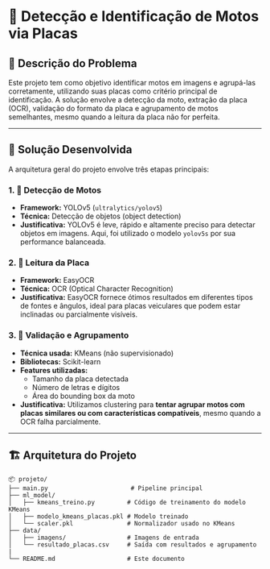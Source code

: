 # 🚀 Detecção e Identificação de Motos via Placas

## 📌 Descrição do Problema

Este projeto tem como objetivo identificar motos em imagens e agrupá-las corretamente, utilizando suas placas como critério principal de identificação. A solução envolve a detecção da moto, extração da placa (OCR), validação do formato da placa e agrupamento de motos semelhantes, mesmo quando a leitura da placa não for perfeita.

---

## 🧠 Solução Desenvolvida

A arquitetura geral do projeto envolve três etapas principais:

### 1. 🧭 Detecção de Motos
- **Framework:** YOLOv5 (`ultralytics/yolov5`)
- **Técnica:** Detecção de objetos (object detection)
- **Justificativa:** YOLOv5 é leve, rápido e altamente preciso para detectar objetos em imagens. Aqui, foi utilizado o modelo `yolov5s` por sua performance balanceada.

### 2. 🧾 Leitura da Placa
- **Framework:** EasyOCR
- **Técnica:** OCR (Optical Character Recognition)
- **Justificativa:** EasyOCR fornece ótimos resultados em diferentes tipos de fontes e ângulos, ideal para placas veiculares que podem estar inclinadas ou parcialmente visíveis.

### 3. 🧪 Validação e Agrupamento
- **Técnica usada:** KMeans (não supervisionado)
- **Bibliotecas:** Scikit-learn
- **Features utilizadas:**
  - Tamanho da placa detectada
  - Número de letras e dígitos
  - Área do bounding box da moto
- **Justificativa:** Utilizamos clustering para **tentar agrupar motos com placas similares ou com características compatíveis**, mesmo quando a OCR falha parcialmente.

---

## 🏗️ Arquitetura do Projeto

```text
📦 projeto/
├── main.py                       # Pipeline principal
├── ml_model/
│   ├── kmeans_treino.py         # Código de treinamento do modelo KMeans
│   ├── modelo_kmeans_placas.pkl # Modelo treinado
│   └── scaler.pkl               # Normalizador usado no KMeans
├── data/
│   ├── imagens/                 # Imagens de entrada
│   └── resultado_placas.csv     # Saída com resultados e agrupamento
|
└── README.md                    # Este documento
